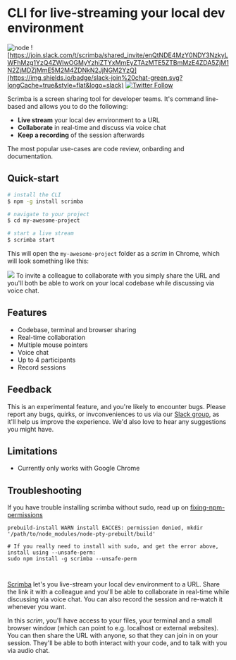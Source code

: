 # CLI for live-streaming your local dev environment

![node](https://img.shields.io/node/v/scrimba.svg) ![https://join.slack.com/t/scrimba/shared_invite/enQtNDE4MzY0NDY3NzkyLWFhMzg1YzQ4ZWIwOGMyYzhiZTYxMmEyZTAzMTE5ZTBmMzE4ZDA5ZjM1N2ZjMDZjMmE5M2M4ZDNkN2JjNGM2YzQ](https://img.shields.io/badge/slack-join%20chat-green.svg?longCache=true&style=flat&logo=slack) [![Twitter Follow](https://img.shields.io/twitter/follow/scrimba_com.svg?style=social&label=Follow)](https://twitter.com/scrimba_com)

Scrimba is a screen sharing tool for developer teams. It's command line-based and allows you to do the following:

* **Live stream** your local dev environment to a URL
* **Collaborate** in real-time and discuss via voice chat
* **Keep a recording** of the session afterwards

The most popular use-cases are code review, onbarding and documentation. 

## Quick-start
```bash
# install the CLI
$ npm -g install scrimba

# navigate to your project
$ cd my-awesome-project

# start a live stream
$ scrimba start
```

This will open the `my-awesome-project` folder as a _scrim_ in Chrome, which will look something like this:

![](https://i.imgur.com/hDwDZ4l.png)
To invite a colleague to collaborate with you simply share the URL and you'll both be able to work on your local codebase while discussing via voice chat.

## Features

* Codebase, terminal and browser sharing
* Real-time collaboration
* Multiple mouse pointers
* Voice chat
* Up to 4 participants
* Record sessions

## Feedback

This is an experimental feature, and you're likely to encounter bugs. Please report any bugs, quirks, or invconveniences to us via our [Slack group](https://scrimba.slack.com/), as it'll help us improve the experience. We'd also love to hear any suggestions you might have.

## Limitations
* Currently only works with Google Chrome

## Troubleshooting

If you have trouble installing scrimba without sudo, read up on [fixing-npm-permissions](https://docs.npmjs.com/getting-started/fixing-npm-permissions)

```
prebuild-install WARN install EACCES: permission denied, mkdir '/path/to/node_modules/node-pty-prebuilt/build'

# If you really need to install with sudo, and get the error above, install using --unsafe-perm:
sudo npm install -g scrimba --unsafe-perm



```

[Scrimba](https://scrimba.com:9000/@welcome) let's you live-stream your local dev environment to a URL. Share the link it with a colleague and you'll be able to collaborate in real-time while discussing via voice chat. You can also record the session and re-watch it whenever you want.

In this _scrim_, you'll have access to your files, your terminal and a small browser window (which can point to e.g. localhost or external websites).
You can then share the URL with anyone, so that they can join in on your session. They'll be able to both interact with your code, and to talk with you via audio chat.

